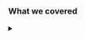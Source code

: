 ### What we covered

<details><summary></summary>

* What's a helm chart

<!-- speaker script:
Our Helm chart is just a collection of files that describe a set of kubernetes resources, and some values that can be used to configure them.
-->

<!-- nah
<details><summary></summary>

* How to create a helm chart with helm create

<!-- speaker script:
We created a helm chart with helm create, and we saw that it created a bunch of files for us. It's a good template and it has a whole lot of sane defaults. Then we deleted it.
-->

<details><summary></summary>

* Create a helm chart from scratch

<!-- speaker script:

We created a helm chart from scratch, and we saw that it's not that hard. We only really only need a few pieces of metadata in the Chart.yaml and some resources. We qee3e configurable parts by putting variables in the resources and then defining them in the values.yaml file.

-->

<details><summary></summary>

* Install a helm chart

<!-- speaker script:
This was easy. We ran one command and Helm customized the resources for us and installed them. We saw that we could override the values in the values.yaml file with the --set flag.
-->

<details><summary></summary>

* Upgrade a helm chart

<!-- speaker script:
We upgraded our chart by changing some values and running helm upgrade. We saw that Helm was smart enough to figure out what changed and only update the resources that needed to be updated.
-->

<details><summary></summary>

* Create annotations for deployment

<!-- speaker script:
We created annotations for our deployment and saw that the pods were "restarted" (killed!! and recreated) when we changed the content.
-->

<details><summary></summary>

## Thank you!

<!-- speaker script:
I appreciate the time you've given me today. I'm love talking about this stuff.
-->

```text

         /\_/\
        ( ^.^ )
  @____ (")_(")

```

<details><summary></summary>

## Questions
